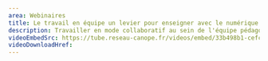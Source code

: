 ```yaml
---
area: Webinaires
title: Le travail en équipe un levier pour enseigner avec le numérique
description: Travailler en mode collaboratif au sein de l'équipe pédagogique et réfléchir collectivement aux outils et usages numériques au sein de l'établissement permettent d'harmoniser, de mutualiser et d'organiser un enseignement avec le numérique au service de la réussite des élèves. Pistes de travail et exemples de pratiques seront présentés par François Miquet et Cécile Le Chevalier, experts disciplinaires à la Direction du numérique pour l'éducation, respectivement en arts plastiques et en lettres, ainsi que par Ozlem Gundag, professeure en économie-gestion et chargée de mission à la DANE.
videoEmbedSrc: https://tube.reseau-canope.fr/videos/embed/33b498b1-cefc-402a-91cf-1a103914c6f2
videoDownloadHref:
---
```

